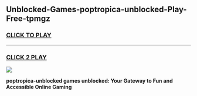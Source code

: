 
## Unblocked-Games-poptropica-unblocked-Play-Free-tpmgz
<h3>
<a href="https://premium76.site?title=poptropica-unblocked&ref=23A">CLICK TO PLAY</a></h3>
<hr>

<h3>
<a href="https://premium76.site?title=poptropica-unblocked&ref=23A">CLICK 2 PLAY</a>
  
</h3>

<a href="https://premium76.site?title=poptropica-unblocked&ref=23A"><img src="https://clearcache.store/games.png"></a>


**poptropica-unblocked games unblocked: Your Gateway to Fun and Accessible Online Gaming**
